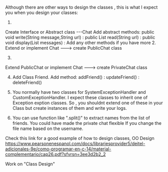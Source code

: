 Although there are other ways to design the classes , this is what I expect you when you design your classes:

1.
Create Interface or Abstract class ---Chat
Add abstract methods: public void write(String message,String url)
                    : public List<String> read(String url)
					: public void display(List messages)
					: Add any other methods if you have more
2.					
Extend or implement Chat ---> create PublicChat	class		

3.
Extend PublicChat or implement Chat       --->  create PrivateChat class
 
4. Add Class Friend.
   Add method: addFriend()
             : updateFriend()
			 : deleteFriend()
			 
5. You normally have two classes for SystemExceptionHandler and CustomExceptionHandler. I expect these classes to inherit one of Exception exption classes.  So , you shouldnt extend one of these
in your Class but create instances of them and write your logs. 


6. You can use function like ".split()" to extract names from the list of friends. 
   You could have made the private chat flexible If you change the file name based on the username. 


Check this link for a good example of how to design classes, OO Design
https://www.pearsonenespanol.com/docs/librariesprovider5/deitel-adicionales-9e/como-programar-en-c-14/material-complementario/cap26.pdf?sfvrsn=3ee3d2b2_2
 
Work on "Class Design"
